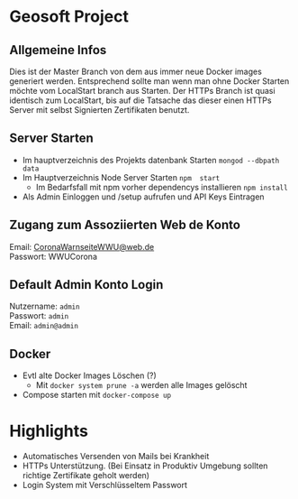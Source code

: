 # Geosoft Project

## Allgemeine Infos
Dies ist der Master Branch von dem aus immer neue Docker images generiert werden. Entsprechend sollte man wenn man ohne Docker Starten möchte vom
LocalStart branch aus Starten. Der HTTPs Branch ist quasi identisch zum LocalStart, bis auf die Tatsache das dieser einen HTTPs Server mit selbst Signierten
Zertifikaten benutzt. 

## Server Starten
- Im hauptverzeichnis des  Projekts  datenbank  Starten
`mongod --dbpath data`
- Im Hauptverzeichnis  Node Server  Starten `npm  start`
  - Im  Bedarfsfall  mit npm vorher  dependencys  installieren `npm install` 
- Als Admin Einloggen und /setup aufrufen und API Keys Eintragen

## Zugang zum Assoziierten Web de Konto
Email: CoronaWarnseiteWWU@web.de <br>
Passwort: WWUCorona

## Default Admin Konto Login
Nutzername: `admin` <br>
Passwort: `admin` <br>
Email: `admin@admin` <br>

## Docker
- Evtl alte Docker Images Löschen (?)
    - Mit `docker system prune -a` werden alle Images gelöscht
- Compose starten mit `docker-compose up`

# Highlights 
- Automatisches Versenden von Mails bei Krankheit
- HTTPs Unterstützung. (Bei Einsatz in Produktiv Umgebung sollten richtige Zertifikate geholt werden)
- Login System mit Verschlüsseltem Passwort

